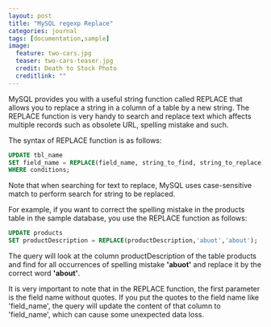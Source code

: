 ```yaml
---
layout: post
title: "MySQL regexp Replace"
categories: journal
tags: [documentation,sample]
image:
  feature: two-cars.jpg
  teaser: two-cars-teaser.jpg
  credit: Death to Stock Photo
  creditlink: ""
---
```


MySQL provides you with a useful string function called REPLACE that allows you to replace a string in a column of a table by a new string. The REPLACE function is very handy to search and replace text which affects multiple records such as obsolete URL, spelling mistake and such.

The syntax of REPLACE function is as follows:

``` SQL
UPDATE tbl_name
SET field_name = REPLACE(field_name, string_to_find, string_to_replace)
WHERE conditions;
```

Note that when searching for text to replace, MySQL uses case-sensitive match to perform search for string to be replaced.

For example, if you want to correct the spelling mistake in the products table in the sample database, you use the REPLACE function as follows:

``` SQL
UPDATE products
SET productDescription = REPLACE(productDescription,'abuot','about');
```

The query will look at the column productDescription of the table products and find for all occurrences of spelling mistake **'abuot'** and replace it by the correct word **'about'**.

It is very important to note that in the REPLACE function, the first parameter is the field name without quotes. If you put the quotes to the field name like 'field_name', the query will update the content of that column to 'field_name', which can cause some unexpected data loss.
